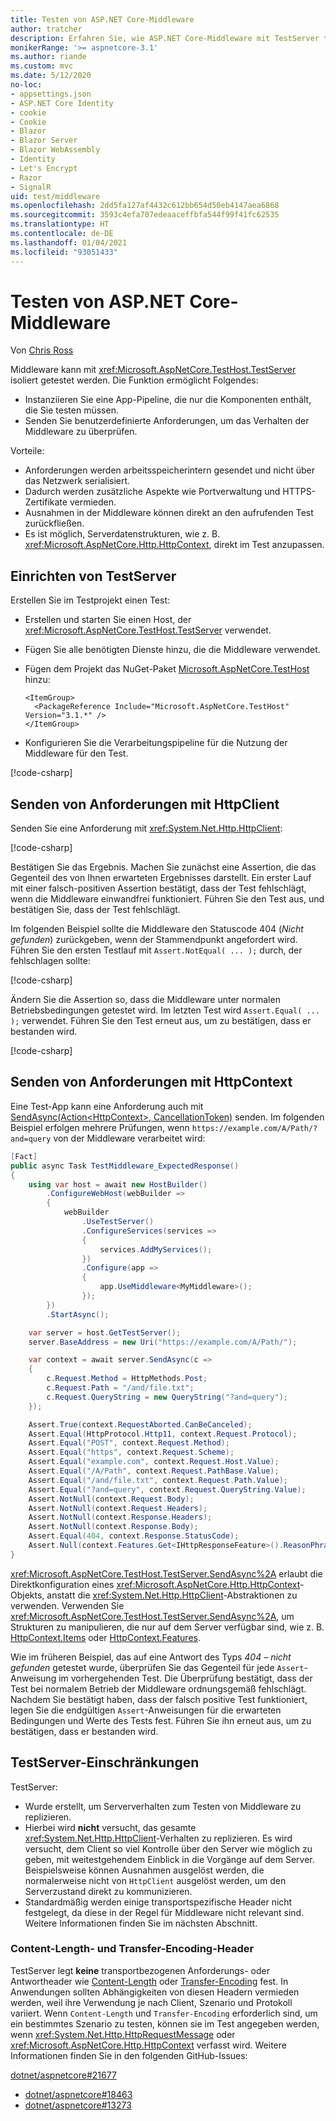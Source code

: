 ```yaml
---
title: Testen von ASP.NET Core-Middleware
author: tratcher
description: Erfahren Sie, wie ASP.NET Core-Middleware mit TestServer testen.
monikerRange: '>= aspnetcore-3.1'
ms.author: riande
ms.custom: mvc
ms.date: 5/12/2020
no-loc:
- appsettings.json
- ASP.NET Core Identity
- cookie
- Cookie
- Blazor
- Blazor Server
- Blazor WebAssembly
- Identity
- Let's Encrypt
- Razor
- SignalR
uid: test/middleware
ms.openlocfilehash: 2dd5fa127af4432c612bb654d50eb4147aea6868
ms.sourcegitcommit: 3593c4efa707edeaaceffbfa544f99f41fc62535
ms.translationtype: HT
ms.contentlocale: de-DE
ms.lasthandoff: 01/04/2021
ms.locfileid: "93051433"
---
```

# <a name="test-aspnet-core-middleware"></a>Testen von ASP.NET Core-Middleware

Von [Chris Ross](https://github.com/Tratcher)

Middleware kann mit <xref:Microsoft.AspNetCore.TestHost.TestServer> isoliert getestet werden. Die Funktion ermöglicht Folgendes:

* Instanziieren Sie eine App-Pipeline, die nur die Komponenten enthält, die Sie testen müssen.
* Senden Sie benutzerdefinierte Anforderungen, um das Verhalten der Middleware zu überprüfen.

Vorteile:

* Anforderungen werden arbeitsspeicherintern gesendet und nicht über das Netzwerk serialisiert.
* Dadurch werden zusätzliche Aspekte wie Portverwaltung und HTTPS-Zertifikate vermieden.
* Ausnahmen in der Middleware können direkt an den aufrufenden Test zurückfließen.
* Es ist möglich, Serverdatenstrukturen, wie z. B. <xref:Microsoft.AspNetCore.Http.HttpContext>, direkt im Test anzupassen.

## <a name="set-up-the-testserver"></a>Einrichten von TestServer

Erstellen Sie im Testprojekt einen Test:

* Erstellen und starten Sie einen Host, der <xref:Microsoft.AspNetCore.TestHost.TestServer> verwendet.
* Fügen Sie alle benötigten Dienste hinzu, die die Middleware verwendet.
* Fügen dem Projekt das NuGet-Paket [Microsoft.AspNetCore.TestHost](https://www.nuget.org/packages/Microsoft.AspNetCore.TestHost/) hinzu:
  
  ```dotnetcli
  <ItemGroup>
    <PackageReference Include="Microsoft.AspNetCore.TestHost" Version="3.1.*" />
  </ItemGroup>
  ```

* Konfigurieren Sie die Verarbeitungspipeline für die Nutzung der Middleware für den Test.

[!code-csharp[](middleware/samples_snapshot/3.x/setup.cs?highlight=4-18)]

## <a name="send-requests-with-httpclient"></a>Senden von Anforderungen mit HttpClient

Senden Sie eine Anforderung mit <xref:System.Net.Http.HttpClient>:

[!code-csharp[](middleware/samples_snapshot/3.x/request.cs?highlight=20)]

Bestätigen Sie das Ergebnis. Machen Sie zunächst eine Assertion, die das Gegenteil des von Ihnen erwarteten Ergebnisses darstellt. Ein erster Lauf mit einer falsch-positiven Assertion bestätigt, dass der Test fehlschlägt, wenn die Middleware einwandfrei funktioniert. Führen Sie den Test aus, und bestätigen Sie, dass der Test fehlschlägt.

Im folgenden Beispiel sollte die Middleware den Statuscode 404 (*Nicht gefunden*) zurückgeben, wenn der Stammendpunkt angefordert wird. Führen Sie den ersten Testlauf mit `Assert.NotEqual( ... );` durch, der fehlschlagen sollte:

[!code-csharp[](middleware/samples_snapshot/3.x/false-failure-check.cs?highlight=22)]

Ändern Sie die Assertion so, dass die Middleware unter normalen Betriebsbedingungen getestet wird. Im letzten Test wird `Assert.Equal( ... );` verwendet. Führen Sie den Test erneut aus, um zu bestätigen, dass er bestanden wird.

[!code-csharp[](middleware/samples_snapshot/3.x/final-test.cs?highlight=22)]

## <a name="send-requests-with-httpcontext"></a>Senden von Anforderungen mit HttpContext

Eine Test-App kann eine Anforderung auch mit [SendAsync(Action\<HttpContext>, CancellationToken)](xref:Microsoft.AspNetCore.TestHost.TestServer.SendAsync%2A) senden. Im folgenden Beispiel erfolgen mehrere Prüfungen, wenn `https://example.com/A/Path/?and=query` von der Middleware verarbeitet wird:

```csharp
[Fact]
public async Task TestMiddleware_ExpectedResponse()
{
    using var host = await new HostBuilder()
        .ConfigureWebHost(webBuilder =>
        {
            webBuilder
                .UseTestServer()
                .ConfigureServices(services =>
                {
                    services.AddMyServices();
                })
                .Configure(app =>
                {
                    app.UseMiddleware<MyMiddleware>();
                });
        })
        .StartAsync();

    var server = host.GetTestServer();
    server.BaseAddress = new Uri("https://example.com/A/Path/");

    var context = await server.SendAsync(c =>
    {
        c.Request.Method = HttpMethods.Post;
        c.Request.Path = "/and/file.txt";
        c.Request.QueryString = new QueryString("?and=query");
    });

    Assert.True(context.RequestAborted.CanBeCanceled);
    Assert.Equal(HttpProtocol.Http11, context.Request.Protocol);
    Assert.Equal("POST", context.Request.Method);
    Assert.Equal("https", context.Request.Scheme);
    Assert.Equal("example.com", context.Request.Host.Value);
    Assert.Equal("/A/Path", context.Request.PathBase.Value);
    Assert.Equal("/and/file.txt", context.Request.Path.Value);
    Assert.Equal("?and=query", context.Request.QueryString.Value);
    Assert.NotNull(context.Request.Body);
    Assert.NotNull(context.Request.Headers);
    Assert.NotNull(context.Response.Headers);
    Assert.NotNull(context.Response.Body);
    Assert.Equal(404, context.Response.StatusCode);
    Assert.Null(context.Features.Get<IHttpResponseFeature>().ReasonPhrase);
}
```

<xref:Microsoft.AspNetCore.TestHost.TestServer.SendAsync%2A> erlaubt die Direktkonfiguration eines <xref:Microsoft.AspNetCore.Http.HttpContext>-Objekts, anstatt die <xref:System.Net.Http.HttpClient>-Abstraktionen zu verwenden. Verwenden Sie <xref:Microsoft.AspNetCore.TestHost.TestServer.SendAsync%2A>, um Strukturen zu manipulieren, die nur auf dem Server verfügbar sind, wie z. B. [HttpContext.Items](xref:Microsoft.AspNetCore.Http.HttpContext.Items) oder [HttpContext.Features](xref:Microsoft.AspNetCore.Http.HttpContext.Features).

Wie im früheren Beispiel, das auf eine Antwort des Typs *404 – nicht gefunden* getestet wurde, überprüfen Sie das Gegenteil für jede `Assert`-Anweisung im vorhergehenden Test. Die Überprüfung bestätigt, dass der Test bei normalem Betrieb der Middleware ordnungsgemäß fehlschlägt. Nachdem Sie bestätigt haben, dass der falsch positive Test funktioniert, legen Sie die endgültigen `Assert`-Anweisungen für die erwarteten Bedingungen und Werte des Tests fest. Führen Sie ihn erneut aus, um zu bestätigen, dass er bestanden wird.

## <a name="testserver-limitations"></a>TestServer-Einschränkungen

TestServer:

* Wurde erstellt, um Serververhalten zum Testen von Middleware zu replizieren.
* Hierbei wird **nicht** versucht, das gesamte <xref:System.Net.Http.HttpClient>-Verhalten zu replizieren.
Es wird versucht, dem Client so viel Kontrolle über den Server wie möglich zu geben, mit weitestgehendem Einblick in die Vorgänge auf dem Server. Beispielsweise können Ausnahmen ausgelöst werden, die normalerweise nicht von `HttpClient` ausgelöst werden, um den Serverzustand direkt zu kommunizieren.
* Standardmäßig werden einige transportspezifische Header nicht festgelegt, da diese in der Regel für Middleware nicht relevant sind. Weitere Informationen finden Sie im nächsten Abschnitt.

### <a name="content-length-and-transfer-encoding-headers"></a>Content-Length- und Transfer-Encoding-Header

TestServer legt **keine** transportbezogenen Anforderungs- oder Antwortheader wie [Content-Length](https://developer.mozilla.org/docs/Web/HTTP/Headers/Content-Length) oder [Transfer-Encoding](https://developer.mozilla.org/docs/Web/HTTP/Headers/Transfer-Encoding) fest. In Anwendungen sollten Abhängigkeiten von diesen Headern vermieden werden, weil ihre Verwendung je nach Client, Szenario und Protokoll variiert. Wenn `Content-Length` und `Transfer-Encoding` erforderlich sind, um ein bestimmtes Szenario zu testen, können sie im Test angegeben werden, wenn <xref:System.Net.Http.HttpRequestMessage> oder <xref:Microsoft.AspNetCore.Http.HttpContext> verfasst wird. Weitere Informationen finden Sie in den folgenden GitHub-Issues:

[dotnet/aspnetcore#21677](https://github.com/dotnet/aspnetcore/issues/21677)
* [dotnet/aspnetcore#18463](https://github.com/dotnet/aspnetcore/issues/18463)
* [dotnet/aspnetcore#13273](https://github.com/dotnet/aspnetcore/issues/13273)
